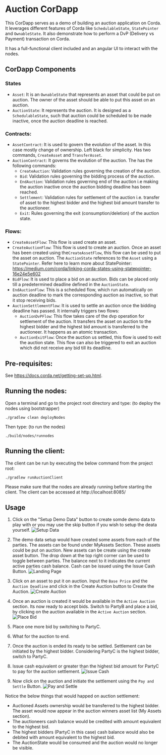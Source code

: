 # Auction CorDapp

This CorDapp serves as a demo of building an auction application on Corda. It leverages
different features of Corda like `SchedulableState`, `StatePointer` and `OwnableState`. It also demonstrate 
how to perform a DvP (Delivery vs Payment) transaction on Corda.

It has a full-functional client included and an angular UI to interact with the nodes.

## CorDapp Components

### States
- `Asset`: It is an `OwnableState` that represents an asset that could be put on auction. The owner
of the asset should be able to put this asset on an auction.
- `AuctionState`: It represents the auction. It is designed as a `SchedulableState`, such that auction
could be scheduled to be made inactive, once the auction deadline is reached.

### Contracts:
- `AssetContract`: It is used to govern the evolution of the asset. In this case mostly change of 
ownership. Left black for simplicity. Has two commands, `CreateAsset` and `TransferAsset`.
- `AuctionContract`: It governs the evolution of the auction. The has the following commands:
    - `CreateAuction`: Validation rules governing the creation of the auction. 
    - `Bid`: Validation rules governing the bidding process of the auction.
    - `EndAuction`: Validation rules governing end of the auction i.e making the auction inactive
    once the auction bidding deadline has been reached.
    - `Settlement`: Validation rules for settlement of the auction i.e. transfer of asset to the 
    highest bidder and the highest bid amount transfer to the auctioneer.
    - `Exit`: Rules governing the exit (consumption/deletion) of the auction state.

### Flows:
- `CreateAssetFlow`: This flow is used create an asset.
- `CreateAuctionFlow`: This flow is used to create an auction. Once an asset has been created using
the`CreateAssetFlow`, this flow can be used to put the asset on auction. The `AuctionState` 
references to the `Asset` using a `StatePointer`. 
Refer here to learn more about StatePointer: 
https://medium.com/corda/linking-corda-states-using-statepointer-16e24e5e602
- `BidFlow`: It is used to place a bid on an auction. Bids can be placed only till a predetermined
deadline defined in the `AuctionState`. 
- `EndAuctionFlow`: This is a scheduled flow, which run automatically on auction deadline to mark 
the corresponding auction as inactive, so that it stop receiving bids.
- `AuctionSettlementFlow`: It is used to settle an auction once the bidding deadline has passed. It
internally triggers two flows:
    - `AuctionDvPFlow`: This flow takes care of the dvp operation for settlement of the auction. It
    transfers the asset on auction to the highest bidder and the highest bid amount is transferred to 
    the auctioneer. It happens as an atomic transaction.
    - `AuctionExitFlow`: Once the auction us settled, this flow is used to exit the auction state. This
    flow can also be triggered to  exit an auction which did not receive any bid till its deadline.

## Pre-requisites:
See https://docs.corda.net/getting-set-up.html.

## Running the nodes:
Open a terminal and go to the project root directory and type: (to deploy the nodes using bootstrapper)
```
./gradlew clean deployNodes
```
Then type: (to run the nodes)
```
./build/nodes/runnodes
```

## Running the client:

The client can be run by executing the below command from the project root:

`./gradlew runAuctionClient`

Please make sure that the nodes are already running before starting the client. 
The client can be accessed at http://localhost:8085/

## Usage

1. Click on the "Setup Demo Data" button to create somde demo data to play with or you
may use the skip button if you wish to setup the deata yourself.
![Setup Data](./snaps/setup.png)

2. The demo data setup would have created some assets from each of the parties. The assets
can be found under MyAssets Section. These assets could be put on auction. New assets can
be create using the create asset button.
The drop down at the top right corner can be used to toggle between parties.
The balance next to it indicates the current active parties cash balance. Cash can be 
issued using the Issue Cash Button.
![Landing Page](./snaps/landing.png)

3. Click on an asset to put it on auction. Input the `Base Price` and the `Auction Deadline`
and click in the Create Auction button to Create the Auction.
![Create Auction](./snaps/CreateAuction.png)

4. Once an auction is created it would be available in the `Active Auction` section. Its
now ready to accept bids. Switch to PartyB and place a bid, by clicking on the auction 
available in the `Active Auction` section.
![Place Bid](./snaps/Bid.png)

5. Place one more bid by switching to PartyC.

6. What for the auction to end.

7. Once the auction is ended its ready to be settled. Settlement can be initiated by the 
highest bidder. Considering PartyC is the highest bidder, switch to PartyC.

8. Issue cash equivalent or greater than the highest bid amount for PartyC to pay for 
    the auction settlement.
![Issue Cash](./snaps/CashIssue.png) 

9. Now click on the auction and initiate the settlement using the `Pay and Settle` Button. 
![Pay and Settle](./snaps/Settle.png) 


Notice the below things that would happed on auction settlement:

- Auctioned Assets ownership would be transferred to the highest bidder. The asset would 
now appear in the auction winners asset list (My Assets section).
- The auctioneers cash balance would be credited with amount equivalent to the highest bid.
- The highest bidders (PartyC in this case) cash balance would also be debited with amount 
equivalent to the highest bid. 
- The AuctionState would be consumed and the auction would no longer be visible.
